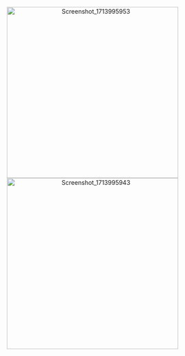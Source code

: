 <p align="center">
  <img src="https://github.com/Flores41/CHOCO_TAP/assets/105821178/77ed5437-d6a1-44f0-bf4e-0492f3b024aa" width="400" alt="Screenshot_1713995953">
  <img src="https://github.com/Flores41/CHOCO_TAP/assets/105821178/de6d3d8c-7f71-4b3d-a019-cd10f7093cf5" width="400" alt="Screenshot_1713995943">
</p>
